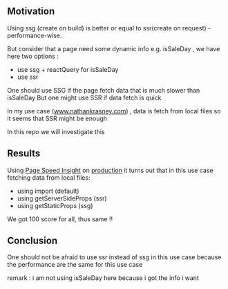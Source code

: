 <h2>Motivation</h2>
Using ssg (create on build) is better or equal to ssr(create on request) - performance-wise.

But consider that a page need some dynamic info e.g. isSaleDay , we have here two options :
- use ssg + reactQuery for isSaleDay
- use ssr

One should use SSG if the page fetch data that is much slower than isSaleDay
But one might use SSR if data fetch is quick

In my use case (www.nathankrasney.com) ,  data is fetch from local files so it seems that SSR might be enough

In this repo we will investigate this

<h2>Results</h2>
Using <a href='https://pagespeed.web.dev'>Page Speed Insight</a> on <a href='https://next-js-ssr-vs-ssg-specific-us-git-4755bd-natankrasney-gmailcom.vercel.app/'>production</a> it turns out that in this use case fetching data from local files:
<ul>
<li>using import (default)</li>
<li>using getServerSideProps (ssr)</li>
<li>using getStaticProps (ssg)</li>
</ul>

We got 100 score for all, thus same !!

<h2>Conclusion</h2>
One should not be afraid to use ssr instead of ssg in this use case because the performance are the same for this use case
<p>remark : i am not using isSaleDay here because i got the info i want</p>
